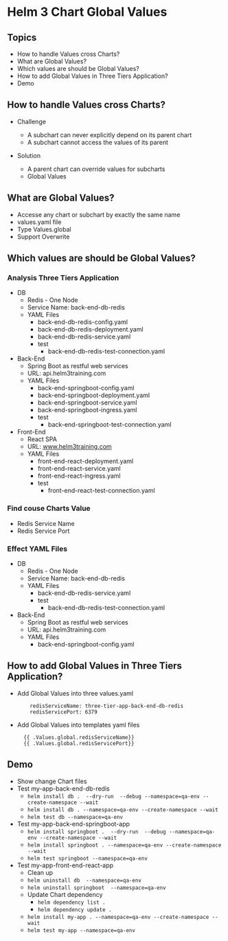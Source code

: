 # Helm 3 Chart Global Values
## Topics  
- How to handle Values cross Charts?
- What are Global Values?
- Which values are should be Global Values?
- How to add Global Values in Three Tiers Application?
- Demo
 
## How to handle Values cross Charts?
- Challenge
  - A subchart can never explicitly depend on its parent chart
  - A subchart cannot access the values of its parent

- Solution
  - A parent chart can override values for subcharts
  - Global Values 
## What are Global Values?
- Accesse any chart or subchart by exactly the same name  
- values.yaml file  
- Type Values.global  
- Support Overwrite 

## Which values are should be Global Values?
### Analysis Three Tiers Application
- DB
  - Redis - One Node 
  - Service Name: back-end-db-redis
  - YAML Files
    - back-end-db-redis-config.yaml
    - back-end-db-redis-deployment.yaml
    - back-end-db-redis-service.yaml
    - test
      - back-end-db-redis-test-connection.yaml 
- Back-End 
  - Spring Boot as restful web services
  - URL: api.helm3training.com 
  - YAML Files
    - back-end-springboot-config.yaml
    - back-end-springboot-deployment.yaml
    - back-end-springboot-service.yaml
    - back-end-springboot-ingress.yaml
    - test
      - back-end-springboot-test-connection.yaml
- Front-End
  - React SPA
  - URL: www.helm3training.com
  - YAML Files
    - front-end-react-deployment.yaml
    - front-end-react-service.yaml
    - front-end-react-ingress.yaml
    - test
      - front-end-react-test-connection.yaml 
### Find couse Charts Value   
- Redis Service Name 
- Redis Service Port
### Effect YAML Files
- DB
  - Redis - One Node 
  - Service Name: back-end-db-redis
  - YAML Files
    - back-end-db-redis-service.yaml
    - test
      - back-end-db-redis-test-connection.yaml 
- Back-End 
  - Spring Boot as restful web services
  - URL: api.helm3training.com 
  - YAML Files
    - back-end-springboot-config.yaml
 
## How to add Global Values in Three Tiers Application?
- Add Global Values into three values.yaml
  ```global:
      redisServiceName: three-tier-app-back-end-db-redis
      redisServicePort: 6379
  ```   
- Add Global Values into templates yaml files  
  ```
    {{ .Values.global.redisServiceName}}
    {{ .Values.global.redisServicePort}}     
    ```
## Demo   
- Show change Chart files
- Test my-app-back-end-db-redis
  - `helm install db .  --dry-run  --debug --namespace=qa-env --create-namespace --wait`  
  - `helm install db . --namespace=qa-env --create-namespace --wait`  
  - `helm test db --namespace=qa-env`  
- Test my-app-back-end-springboot-app
  - `helm install springboot .  --dry-run  --debug --namespace=qa-env --create-namespace --wait`  
  - `helm install springboot . --namespace=qa-env --create-namespace --wait`  
  - `helm test springboot --namespace=qa-env` 
- Test my-app-front-end-react-app
  - Clean up 
   - `helm uninstall db  --namespace=qa-env`  
   - `helm uninstall springboot  --namespace=qa-env` 
  - Update Chart dependency
     - `helm dependency list .` 
     - `helm dependency update .`  
  - `helm install my-app . --namespace=qa-env --create-namespace --wait`  
  - `helm test my-app --namespace=qa-env`